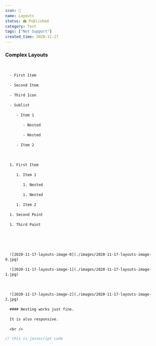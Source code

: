 ```yaml
---
icon: 📐
name: Layouts
status: 🖨 Published
category: Test
tags: ["Not Support"]
created_time: 2020-11-17
---
```


### Complex Layouts

<br />

      - First Item

      - Second Item

      - Third Icon

      - Sublist

         - Item 1

            - Nested

            - Nested

         - Item 2



      1. First Item

         1. Item 1

            1. Nested

            1. Nested

         1. Item 2

      1. Second Point

      1. Third Point





      ![2020-11-17-layouts-image-0](./images/2020-11-17-layouts-image-0.jpg)

      ![2020-11-17-layouts-image-1](./images/2020-11-17-layouts-image-1.jpg)



      ![2020-11-17-layouts-image-2](./images/2020-11-17-layouts-image-2.jpg)

      #### Nesting works just fine.

      It is also responsive.

      <br />

```javascript
// this is javascript code
```

<br />
